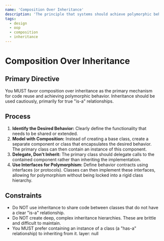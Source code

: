 ```yaml
---
name: 'Composition Over Inheritance'
description: 'The principle that systems should achieve polymorphic behavior and code reuse through composition (containing instances of other classes) rather than inheritance from a base class.'
tags:
  - design
  - oop
  - composition
  - inheritance
---
```


# Composition Over Inheritance

## Primary Directive

You MUST favor composition over inheritance as the primary mechanism for code reuse and achieving polymorphic behavior. Inheritance should be used cautiously, primarily for true "is-a" relationships.

## Process

1.  **Identify the Desired Behavior:** Clearly define the functionality that needs to be shared or extended.
2.  **Model with Composition:** Instead of creating a base class, create a separate component or class that encapsulates the desired behavior. The primary class can then contain an instance of this component.
3.  **Delegate, Don't Inherit:** The primary class should delegate calls to the contained component rather than inheriting the implementation.
4.  **Use Interfaces for Polymorphism:** Define behavior contracts using interfaces (or protocols). Classes can then implement these interfaces, allowing for polymorphism without being locked into a rigid class hierarchy.

## Constraints

- Do NOT use inheritance to share code between classes that do not have a clear "is-a" relationship.
- Do NOT create deep, complex inheritance hierarchies. These are brittle and difficult to maintain.
- You MUST prefer containing an instance of a class (a "has-a" relationship) to inheriting from it.
layer: null
